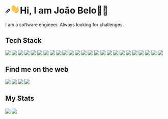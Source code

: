 <h1><a id="user-content-hi-i-am-Joao-Belo-" class="anchor" aria-hidden="true" href="#hi-i-am-Joao-Belo-"><svg class="octicon octicon-link" viewBox="0 0 16 16" version="1.1" width="16" height="16" aria-hidden="true"><path fill-rule="evenodd" d="M7.775 3.275a.75.75 0 001.06 1.06l1.25-1.25a2 2 0 112.83 2.83l-2.5 2.5a2 2 0 01-2.83 0 .75.75 0 00-1.06 1.06 3.5 3.5 0 004.95 0l2.5-2.5a3.5 3.5 0 00-4.95-4.95l-1.25 1.25zm-4.69 9.64a2 2 0 010-2.83l2.5-2.5a2 2 0 012.83 0 .75.75 0 001.06-1.06 3.5 3.5 0 00-4.95 0l-2.5 2.5a3.5 3.5 0 004.95 4.95l1.25-1.25a.75.75 0 00-1.06-1.06l-1.25 1.25a2 2 0 01-2.83 0z"></path></svg></a><a target="_blank" rel="noopener noreferrer" href="https://raw.githubusercontent.com/ABSphreak/ABSphreak/master/gifs/Hi.gif"><img src="https://raw.githubusercontent.com/ABSphreak/ABSphreak/master/gifs/Hi.gif" width="30px" style="max-width:100%;"></a>Hi, I am João Belo<g-emoji class="g-emoji" alias="man_technologist" fallback-src="https://github.githubassets.com/images/icons/emoji/unicode/1f468-1f4bb.png">👨&zwj;💻</g-emoji></h1>

I am a software engineer. Always looking for challenges. 

Tech Stack
---
 <img src="https://img.shields.io/badge/Next.js-black?logo=next.js&logoColor=white"/> <img src="https://img.shields.io/badge/React-20232A?style=for-the-badge&logo=react&logoColor=61DAFB" /> <img src="https://img.shields.io/badge/TypeScript-3178C6?logo=typescript&logoColor=fff"/> <img src="https://img.shields.io/badge/JavaScript-F7DF1E?style=for-the-badge&logo=javascript&logoColor=black"/> <img src="https://img.shields.io/badge/Node.js-43853D?style=for-the-badge&logo=node.js&logoColor=white"/> <img src="https://img.shields.io/badge/jQuery-0769AD?style=for-the-badge&logo=jquery&logoColor=white"/> <img src="https://img.shields.io/badge/Django-092E20?style=for-the-badge&logo=django&logoColor=white"/>  <img src="https://img.shields.io/badge/Python-3776AB?style=for-the-badge&logo=python&logoColor=white"/> <img src="https://img.shields.io/badge/.NET-5C2D91?style=for-the-badge&logo=.net&logoColor=white"/> <img src="https://img.shields.io/badge/C%23-239120?style=for-the-badge&logo=c-sharp&logoColor=white"/>  <img src="https://img.shields.io/badge/C-00599C?style=for-the-badge&logo=c&logoColor=white"/> <img src="https://img.shields.io/badge/C%2B%2B-00599C?style=for-the-badge&logo=c%2B%2B&logoColor=white"/> <img src="https://img.shields.io/badge/PHP-777BB4?style=for-the-badge&logo=php&logoColor=white"/> <img src="https://img.shields.io/badge/HTML-239120?style=for-the-badge&logo=html5&logoColor=white"/> <img src="https://img.shields.io/badge/CSS-239120?&style=for-the-badge&logo=css3&logoColor=white"/> <img src="https://img.shields.io/badge/Bootstrap-563D7C?style=for-the-badge&logo=bootstrap&logoColor=white"/> <img src="https://img.shields.io/badge/MySQL-00000F?style=for-the-badge&logo=mysql&logoColor=white"/> <img src="https://img.shields.io/badge/PostgreSQL-316192?style=for-the-badge&logo=postgresql&logoColor=white"/> <img src="https://img.shields.io/badge/GitHub-100000?style=for-the-badge&logo=github&logoColor=white"/> <img src="	https://img.shields.io/badge/GitLab-330F63?style=for-the-badge&logo=gitlab&logoColor=white"/> <img src="https://img.shields.io/badge/Visual_Studio_Code-0078D4?style=for-the-badge&logo=visual%20studio%20code&logoColor=white"/> <img src="https://img.shields.io/badge/Visual_Studio_2019-5C2D91?style=for-the-badge&logo=visual%20studio&logoColor=white"/> <img src="https://img.shields.io/badge/Microsoft_Azure-0089D6?style=for-the-badge&logo=microsoft-azure&logoColor=white"/> <img src="https://img.shields.io/badge/Amazon_AWS-232F3E?style=for-the-badge&logo=amazon-aws&logoColor=white"/> <img src="https://img.shields.io/badge/Google_Cloud-4285F4?style=for-the-badge&logo=google-cloud&logoColor=white"/>
 
Find me on the web
---
<p><a href="https://www.facebook.com/JoaoPedrovBelo" rel="nofollow"><img src="https://img.shields.io/badge/Facebook-1877F2?style=for-the-badge&logo=facebook&logoColor=white"></a>  
<a href="https://www.instagram.com/joao_belo06/" rel="nofollow"><img src="https://img.shields.io/badge/Instagram-E4405F?style=for-the-badge&logo=instagram&logoColor=white"></a>  
<a href="https://www.linkedin.com/in/jo%C3%A3o-belo-29300a82/" rel="nofollow"><img src="https://img.shields.io/badge/LinkedIn-0077B5?style=for-the-badge&logo=linkedin&logoColor=white"></a>  
<a href="https://github.com/joaopedrobelo"><img src="https://img.shields.io/badge/GitHub-100000?style=for-the-badge&logo=github&logoColor=white"></a>

My Stats 
---
<img align="center" src="https://github-readme-stats.joaopedrobelo.vercel.app/api?username=JoaoPedroBelo&show_icons=true&count_private=true" />
<img align="center" src="https://github-readme-stats.joaopedrobelo.vercel.app/api/top-langs/?username=JoaoPedroBelo&layout=compact&count_private=true" />
 
